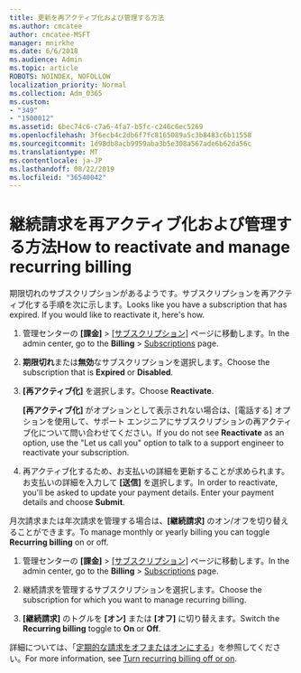 ```yaml
---
title: 更新を再アクティブ化および管理する方法
ms.author: cmcatee
author: cmcatee-MSFT
manager: mnirkhe
ms.date: 6/6/2018
ms.audience: Admin
ms.topic: article
ROBOTS: NOINDEX, NOFOLLOW
localization_priority: Normal
ms.collection: Adm_O365
ms.custom:
- "349"
- "1500012"
ms.assetid: 6bec74c6-c7a6-4fa7-b5fc-c246c6ec5269
ms.openlocfilehash: 3f6ecb4c2db6f7fc8165089a5c3b8483c6b11558
ms.sourcegitcommit: 1d98db8acb9959aba3b5e308a567ade6b62da56c
ms.translationtype: MT
ms.contentlocale: ja-JP
ms.lasthandoff: 08/22/2019
ms.locfileid: "36540042"
---
```

# <a name="how-to-reactivate-and-manage-recurring-billing"></a><span data-ttu-id="8b11c-102">継続請求を再アクティブ化および管理する方法</span><span class="sxs-lookup"><span data-stu-id="8b11c-102">How to reactivate and manage recurring billing</span></span>

<span data-ttu-id="8b11c-p101">期限切れのサブスクリプションがあるようです。サブスクリプションを再アクティブ化する手順を次に示します。</span><span class="sxs-lookup"><span data-stu-id="8b11c-p101">Looks like you have a subscription that has expired. If you would like to reactivate it, here's how.</span></span>
  
1. <span data-ttu-id="8b11c-105">管理センターの **[課金]** \> [[サブスクリプション]](https://go.microsoft.com/fwlink/p/?linkid=842054) ページに移動します。</span><span class="sxs-lookup"><span data-stu-id="8b11c-105">In the admin center, go to the **Billing** \> [Subscriptions](https://go.microsoft.com/fwlink/p/?linkid=842054) page.</span></span>

2. <span data-ttu-id="8b11c-106">**期限切れ**または**無効**なサブスクリプションを選択します。</span><span class="sxs-lookup"><span data-stu-id="8b11c-106">Choose the subscription that is **Expired** or **Disabled**.</span></span>

3. <span data-ttu-id="8b11c-107">**[再アクティブ化]** を選択します。</span><span class="sxs-lookup"><span data-stu-id="8b11c-107">Choose **Reactivate**.</span></span>

    <span data-ttu-id="8b11c-108">**[再アクティブ化]** がオプションとして表示されない場合は、[電話する] オプションを使用して、サポート エンジニアにサブスクリプションの再アクティブ化について問い合わせてください。</span><span class="sxs-lookup"><span data-stu-id="8b11c-108">If you do not see **Reactivate** as an option, use the "Let us call you" option to talk to a support engineer to reactivate your subscription.</span></span>

4. <span data-ttu-id="8b11c-p102">再アクティブ化するため、お支払いの詳細を更新することが求められます。お支払いの詳細を入力して **[送信]** を選択します。</span><span class="sxs-lookup"><span data-stu-id="8b11c-p102">In order to reactivate, you'll be asked to update your payment details. Enter your payment details and choose **Submit**.</span></span>

<span data-ttu-id="8b11c-111">月次請求または年次請求を管理する場合は、**[継続請求]** のオン/オフを切り替えることができます。</span><span class="sxs-lookup"><span data-stu-id="8b11c-111">To manage monthly or yearly billing you can toggle **Recurring billing** on or off.</span></span>
  
1. <span data-ttu-id="8b11c-112">管理センターの **[課金]** \> [[サブスクリプション]](https://go.microsoft.com/fwlink/p/?linkid=842054) ページに移動します。</span><span class="sxs-lookup"><span data-stu-id="8b11c-112">In the admin center, go to the **Billing** \> [Subscriptions](https://go.microsoft.com/fwlink/p/?linkid=842054) page.</span></span>

2. <span data-ttu-id="8b11c-113">継続請求を管理するサブスクリプションを選択します。</span><span class="sxs-lookup"><span data-stu-id="8b11c-113">Choose the subscription for which you want to manage recurring billing.</span></span>

3. <span data-ttu-id="8b11c-114">**[継続請求]** のトグルを **[オン]** または **[オフ]** に切り替えます。</span><span class="sxs-lookup"><span data-stu-id="8b11c-114">Switch the **Recurring billing** toggle to **On** or **Off**.</span></span>

<span data-ttu-id="8b11c-115">詳細については、「[定期的な請求をオフまたはオンにする](https://docs.microsoft.com/office365/admin/subscriptions-and-billing/renew-your-subscription#turn-recurring-billing-off-or-on)」を参照してください。</span><span class="sxs-lookup"><span data-stu-id="8b11c-115">For more information, see [Turn recurring billing off or on](https://docs.microsoft.com/office365/admin/subscriptions-and-billing/renew-your-subscription#turn-recurring-billing-off-or-on).</span></span>
